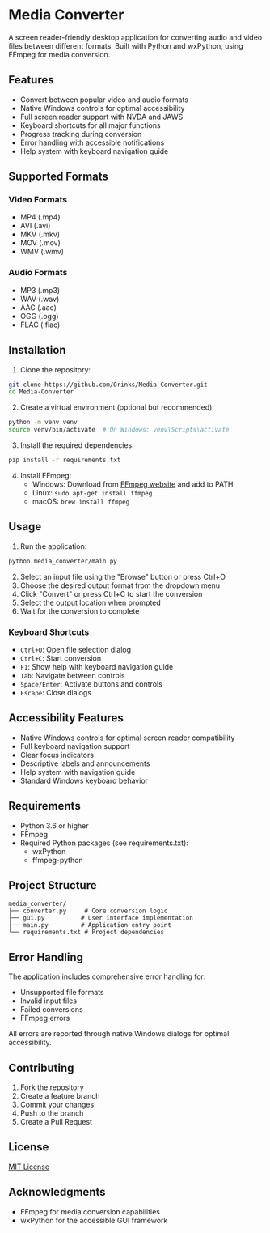 # Media Converter

A screen reader-friendly desktop application for converting audio and video files between different formats. Built with Python and wxPython, using FFmpeg for media conversion.

## Features

- Convert between popular video and audio formats
- Native Windows controls for optimal accessibility
- Full screen reader support with NVDA and JAWS
- Keyboard shortcuts for all major functions
- Progress tracking during conversion
- Error handling with accessible notifications
- Help system with keyboard navigation guide

## Supported Formats

### Video Formats
- MP4 (.mp4)
- AVI (.avi)
- MKV (.mkv)
- MOV (.mov)
- WMV (.wmv)

### Audio Formats
- MP3 (.mp3)
- WAV (.wav)
- AAC (.aac)
- OGG (.ogg)
- FLAC (.flac)

## Installation

1. Clone the repository:
```bash
git clone https://github.com/Orinks/Media-Converter.git
cd Media-Converter
```

2. Create a virtual environment (optional but recommended):
```bash
python -m venv venv
source venv/bin/activate  # On Windows: venv\Scripts\activate
```

3. Install the required dependencies:
```bash
pip install -r requirements.txt
```

4. Install FFmpeg:
   - Windows: Download from [FFmpeg website](https://ffmpeg.org/download.html) and add to PATH
   - Linux: `sudo apt-get install ffmpeg`
   - macOS: `brew install ffmpeg`

## Usage

1. Run the application:
```bash
python media_converter/main.py
```

2. Select an input file using the "Browse" button or press Ctrl+O
3. Choose the desired output format from the dropdown menu
4. Click "Convert" or press Ctrl+C to start the conversion
5. Select the output location when prompted
6. Wait for the conversion to complete

### Keyboard Shortcuts

- `Ctrl+O`: Open file selection dialog
- `Ctrl+C`: Start conversion
- `F1`: Show help with keyboard navigation guide
- `Tab`: Navigate between controls
- `Space/Enter`: Activate buttons and controls
- `Escape`: Close dialogs

## Accessibility Features

- Native Windows controls for optimal screen reader compatibility
- Full keyboard navigation support
- Clear focus indicators
- Descriptive labels and announcements
- Help system with navigation guide
- Standard Windows keyboard behavior

## Requirements

- Python 3.6 or higher
- FFmpeg
- Required Python packages (see requirements.txt):
  - wxPython
  - ffmpeg-python

## Project Structure

```
media_converter/
├── converter.py     # Core conversion logic
├── gui.py          # User interface implementation
├── main.py         # Application entry point
└── requirements.txt # Project dependencies
```

## Error Handling

The application includes comprehensive error handling for:
- Unsupported file formats
- Invalid input files
- Failed conversions
- FFmpeg errors

All errors are reported through native Windows dialogs for optimal accessibility.

## Contributing

1. Fork the repository
2. Create a feature branch
3. Commit your changes
4. Push to the branch
5. Create a Pull Request

## License

[MIT License](LICENSE)

## Acknowledgments

- FFmpeg for media conversion capabilities
- wxPython for the accessible GUI framework
